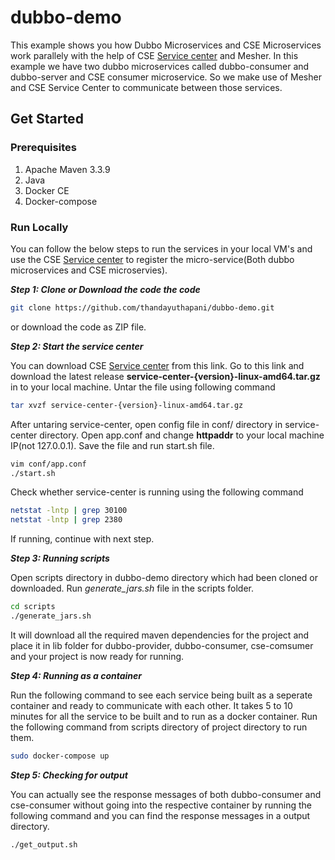 # dubbo-demo

This example shows you how Dubbo Microservices and CSE Microservices work parallely with the help of CSE [Service center](https://github.com/ServiceComb/service-center) and Mesher. In this example we have two dubbo microservices called dubbo-consumer and dubbo-server and CSE consumer microservice. So we make use of Mesher and CSE Service Center to communicate between those services. 

## Get Started
### Prerequisites

  1. Apache Maven 3.3.9
  1. Java 
  1. Docker CE
  1. Docker-compose 

### Run Locally

You can follow the below steps to run the services in your local VM's and use the CSE [Service center](https://github.com/ServiceComb/service-center) to register the micro-service(Both dubbo microservices and CSE microservies).

***Step 1: Clone or Download the code the code***

```sh
git clone https://github.com/thandayuthapani/dubbo-demo.git
```
or download the code as ZIP file.

***Step 2: Start the service center***

You can download CSE [Service center](https://github.com/apache/incubator-servicecomb-service-center/releases) from this link. Go to this link and download the latest release  **service-center-{version}-linux-amd64.tar.gz** in to your local machine. Untar the file using following command

```sh
tar xvzf service-center-{version}-linux-amd64.tar.gz
```
After untaring service-center, open config file in conf/ directory in service-center directory.  Open app.conf and change **httpaddr** to your local machine IP(not 127.0.0.1).  Save the file and run start.sh file.

```sh 
vim conf/app.conf
./start.sh
```

Check whether service-center is running using the following command 

```sh
netstat -lntp | grep 30100
netstat -lntp | grep 2380
```

If running, continue with next step.

***Step 3: Running scripts***

Open scripts directory in dubbo-demo directory which had been cloned or downloaded.
Run *generate_jars.sh* file in the scripts folder.

```sh 
cd scripts
./generate_jars.sh
```

It will download all the required maven dependencies for the project and place it in lib folder for dubbo-provider, dubbo-consumer, cse-comsumer and your project is now ready for running.

***Step 4: Running as a container***

Run the following command to see each service being built as a seperate container and ready to communicate with each other.  It takes 5 to 10 minutes for all the service to be built and to run as a docker container.  Run the following command from scripts directory of project directory to run them.

```sh
sudo docker-compose up
```

***Step 5: Checking for output***

You can actually see the response messages of both dubbo-consumer and cse-consumer without going into the respective container by running the following command and you can find the response messages in a output directory.

```sh
./get_output.sh
```
